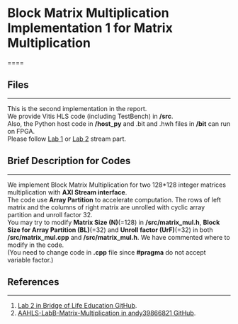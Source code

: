 # Block Matrix Multiplication Implementation 1 for Matrix Multiplication
====
## Files
----
This is the second implementation in the report.<br>
We provide Vitis HLS code (including TestBench) in **/src**.<br>
Also, the Python host code in **/host_py** and .bit and .hwh files in **/bit** can run on FPGA.<br>
Please follow [Lab 1](https://github.com/bol-edu/course-lab_1) or [Lab 2](https://github.com/bol-edu/course-lab_2) stream part.
## Brief Description for Codes
----
We implement Block Matrix Multiplication for two 128*128 integer matrices multiplication with **AXI Stream interface**.<br>
The code use **Array Partition** to accelerate computation. The rows of left matrix and the columns of right matrix are unrolled with cyclic array partition and unroll factor 32.<br>
You may try to modify **Matrix Size (N)**(=128) in **/src/matrix_mul.h**, **Block Size for Array Partition (BL)**(=32) and **Unroll factor (UrF)**(=32) in both **/src/matrix_mul.cpp** and **/src/matrix_mul.h**. We have commented where to modify in the code.<br>
(You need to change code in **.cpp** file since **#pragma** do not accept variable factor.)
## References
----
1. [Lab 2 in Bridge of Life Education GitHub](https://github.com/bol-edu/course-lab_2).<br>
2. [AAHLS-LabB-Matrix-Multiplication in andy39866821 GitHub](https://github.com/andy39866821/AAHLS-LabB-Matrix-Multiplication).
